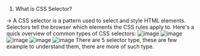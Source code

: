 1. What is CSS Selector?
   
-> A CSS selector is a pattern used to select and style HTML elements. Selectors tell the browser which elements the CSS rules apply to.
    Here's a quick overview of common types of CSS selectors:
   ![image](https://github.com/user-attachments/assets/c6e36ac3-bf01-4add-997b-4c59905f099e)
   ![image](https://github.com/user-attachments/assets/7527af3d-26e1-4480-b680-62fe845fa2c0)
   ![image](https://github.com/user-attachments/assets/987ef599-9651-420c-be6d-b1843507b3c8)
   ![image](https://github.com/user-attachments/assets/07f023e0-fe68-409b-ae26-f0f14eb1fa68)
   ![image](https://github.com/user-attachments/assets/5ab0a6cd-fcc4-4a51-9d6a-1b6f68074d02)
   There are 5 selector type, these are few example to understand them, there are more of such type.




    
    
